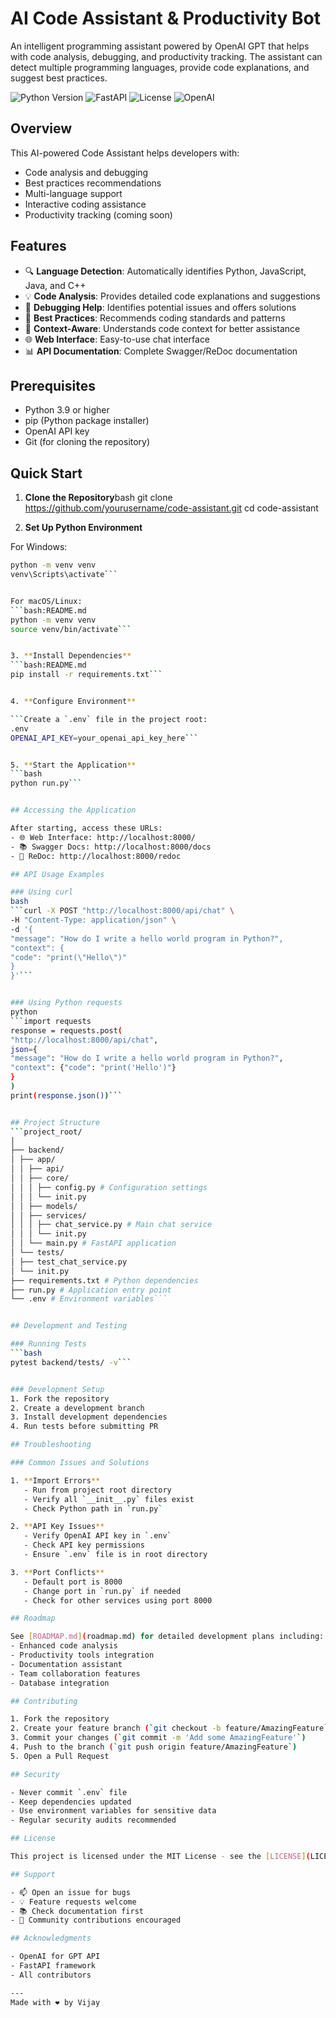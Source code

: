 # AI Code Assistant & Productivity Bot

An intelligent programming assistant powered by OpenAI GPT that helps with code analysis, debugging, and productivity tracking. The assistant can detect multiple programming languages, provide code explanations, and suggest best practices.

![Python Version](https://img.shields.io/badge/python-3.9%2B-blue)
![FastAPI](https://img.shields.io/badge/FastAPI-0.104.1-green)
![License](https://img.shields.io/badge/license-MIT-blue)
![OpenAI](https://img.shields.io/badge/OpenAI-GPT--3.5-orange)

## Overview

This AI-powered Code Assistant helps developers with:
- Code analysis and debugging
- Best practices recommendations
- Multi-language support
- Interactive coding assistance
- Productivity tracking (coming soon)

## Features

- 🔍 **Language Detection**: Automatically identifies Python, JavaScript, Java, and C++
- 💡 **Code Analysis**: Provides detailed code explanations and suggestions
- 🐛 **Debugging Help**: Identifies potential issues and offers solutions
- 📝 **Best Practices**: Recommends coding standards and patterns
- 🎯 **Context-Aware**: Understands code context for better assistance
- 🌐 **Web Interface**: Easy-to-use chat interface
- 📊 **API Documentation**: Complete Swagger/ReDoc documentation

## Prerequisites

- Python 3.9 or higher
- pip (Python package installer)
- OpenAI API key
- Git (for cloning the repository)

## Quick Start

1. **Clone the Repository**bash
git clone https://github.com/yourusername/code-assistant.git
cd code-assistant

2. **Set Up Python Environment**

For Windows:
```bash
python -m venv venv
venv\Scripts\activate```


For macOS/Linux:
```bash:README.md
python -m venv venv
source venv/bin/activate```


3. **Install Dependencies**
```bash:README.md
pip install -r requirements.txt```


4. **Configure Environment**

```Create a `.env` file in the project root:
.env
OPENAI_API_KEY=your_openai_api_key_here```


5. **Start the Application**
```bash
python run.py```


## Accessing the Application

After starting, access these URLs:
- 🌐 Web Interface: http://localhost:8000/
- 📚 Swagger Docs: http://localhost:8000/docs
- 📖 ReDoc: http://localhost:8000/redoc

## API Usage Examples

### Using curl
bash
```curl -X POST "http://localhost:8000/api/chat" \
-H "Content-Type: application/json" \
-d '{
"message": "How do I write a hello world program in Python?",
"context": {
"code": "print(\"Hello\")"
}
}'```


### Using Python requests
python
```import requests
response = requests.post(
"http://localhost:8000/api/chat",
json={
"message": "How do I write a hello world program in Python?",
"context": {"code": "print('Hello')"}
}
)
print(response.json())```


## Project Structure
```project_root/
│
├── backend/
│ ├── app/
│ │ ├── api/
│ │ ├── core/
│ │ │ ├── config.py # Configuration settings
│ │ │ └── init.py
│ │ ├── models/
│ │ ├── services/
│ │ │ ├── chat_service.py # Main chat service
│ │ │ └── init.py
│ │ └── main.py # FastAPI application
│ └── tests/
│ ├── test_chat_service.py
│ └── init.py
├── requirements.txt # Python dependencies
├── run.py # Application entry point
└── .env # Environment variables```


## Development and Testing

### Running Tests
```bash
pytest backend/tests/ -v```


### Development Setup
1. Fork the repository
2. Create a development branch
3. Install development dependencies
4. Run tests before submitting PR

## Troubleshooting

### Common Issues and Solutions

1. **Import Errors**
   - Run from project root directory
   - Verify all `__init__.py` files exist
   - Check Python path in `run.py`

2. **API Key Issues**
   - Verify OpenAI API key in `.env`
   - Check API key permissions
   - Ensure `.env` file is in root directory

3. **Port Conflicts**
   - Default port is 8000
   - Change port in `run.py` if needed
   - Check for other services using port 8000

## Roadmap

See [ROADMAP.md](roadmap.md) for detailed development plans including:
- Enhanced code analysis
- Productivity tools integration
- Documentation assistant
- Team collaboration features
- Database integration

## Contributing

1. Fork the repository
2. Create your feature branch (`git checkout -b feature/AmazingFeature`)
3. Commit your changes (`git commit -m 'Add some AmazingFeature'`)
4. Push to the branch (`git push origin feature/AmazingFeature`)
5. Open a Pull Request

## Security

- Never commit `.env` file
- Keep dependencies updated
- Use environment variables for sensitive data
- Regular security audits recommended

## License

This project is licensed under the MIT License - see the [LICENSE](LICENSE) file for details.

## Support

- 📫 Open an issue for bugs
- 💡 Feature requests welcome
- 📚 Check documentation first
- 🤝 Community contributions encouraged

## Acknowledgments

- OpenAI for GPT API
- FastAPI framework
- All contributors

---
Made with ❤️ by Vijay
